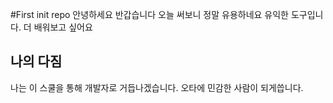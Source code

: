 #First init repo
안녕하세요 반갑습니다
오늘 써보니 정말 유용하네요 유익한 도구입니다. 더 배워보고 싶어요

## 나의 다짐
나는 이 스쿨을 통해 개발자로 거듭나겠습니다.
오타에 민감한 사람이 되게씁니다.
